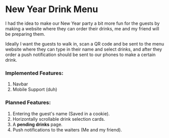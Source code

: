 # New Year Drink Menu
I had the idea to make our New Year party a bit more fun for the guests by making a website where they can order their drinks, me and my friend will be preparing them. 

Ideally I want the guests to walk in, scan a QR code and be sent to the menu website where they can type in their name and select drinks, and after they order a push notification should be sent to our phones to make a certain drink.

### Implemented Features:
1. Navbar
2. Mobile Support (duh)

### Planned Features:
1. Entering the guest's name (Saved in a cookie).
2. Horizontally scrollable drink selection cards.
3. A **pending drinks** page.
4. Push notifications to the waiters (Me and my friend).